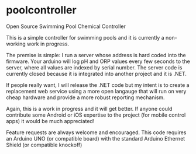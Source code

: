 poolcontroller
==============

Open Source Swimming Pool Chemical Controller


This is a simple controller for swimming pools and it is currently a non-working work in progress.

The premise is simple: I run a server whose address is hard coded into the firmware. Your arduino
will log pH and ORP values every few seconds to the server, where all values are indexed by serial
number. The server code is currently closed because it is integrated into another project and it is
.NET.

If people really want, I will release the .NET code but my intent is to create a replacement web service
using a more open langauge that will run on very cheap hardware and provide a more robust reporting
mechanism.

Again, this is a work in progress and it will get better. If anyone could contribute some Android or
iOS expertise to the project (for mobile control apps) it would be much appreciated!

Feature requests are always welcome and encouraged.
This code requires an Arduino UNO (or compatible board) with the standard Arduino Ethernet Shield (or compatible knockoff)